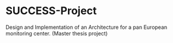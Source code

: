 # SUCCESS-Project
Design and Implementation of an Architecture for a pan European monitoring center. 
(Master thesis project)  
